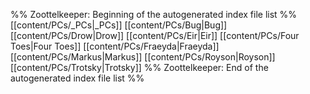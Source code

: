 %% Zoottelkeeper: Beginning of the autogenerated index file list  %%
 [[content/PCs/_PCs|_PCs]]
 [[content/PCs/Bug|Bug]]
 [[content/PCs/Drow|Drow]]
 [[content/PCs/Eir|Eir]]
 [[content/PCs/Four Toes|Four Toes]]
 [[content/PCs/Fraeyda|Fraeyda]]
 [[content/PCs/Markus|Markus]]
 [[content/PCs/Royson|Royson]]
 [[content/PCs/Trotsky|Trotsky]]
%% Zoottelkeeper: End of the autogenerated index file list  %%
